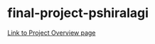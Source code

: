 # final-project-pshiralagi

[Link to Project Overview page](https://github.com/cu-ecen-5013/final-project-pshiralagi/wiki/Project-Overview)
